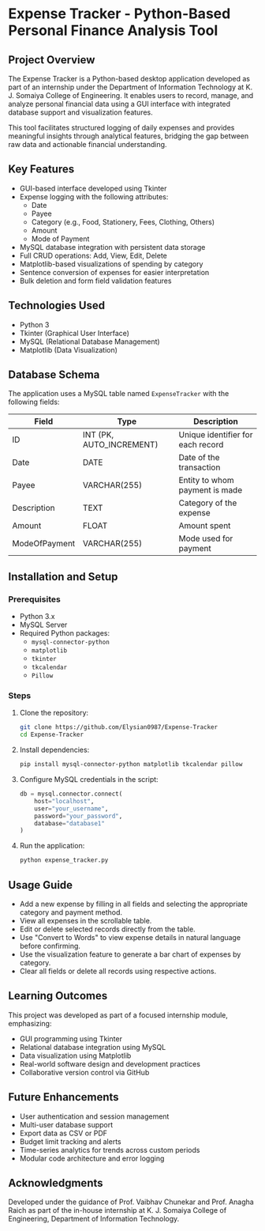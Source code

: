 
# Expense Tracker - Python-Based Personal Finance Analysis Tool

## Project Overview

The Expense Tracker is a Python-based desktop application developed as part of an internship under the Department of Information Technology at K. J. Somaiya College of Engineering. It enables users to record, manage, and analyze personal financial data using a GUI interface with integrated database support and visualization features.

This tool facilitates structured logging of daily expenses and provides meaningful insights through analytical features, bridging the gap between raw data and actionable financial understanding.

## Key Features

- GUI-based interface developed using Tkinter
- Expense logging with the following attributes:
  - Date
  - Payee
  - Category (e.g., Food, Stationery, Fees, Clothing, Others)
  - Amount
  - Mode of Payment
- MySQL database integration with persistent data storage
- Full CRUD operations: Add, View, Edit, Delete
- Matplotlib-based visualizations of spending by category
- Sentence conversion of expenses for easier interpretation
- Bulk deletion and form field validation features

## Technologies Used

- Python 3
- Tkinter (Graphical User Interface)
- MySQL (Relational Database Management)
- Matplotlib (Data Visualization)

## Database Schema

The application uses a MySQL table named `ExpenseTracker` with the following fields:

| Field           | Type            | Description                       |
|----------------|------------------|-----------------------------------|
| ID              | INT (PK, AUTO_INCREMENT) | Unique identifier for each record |
| Date            | DATE             | Date of the transaction            |
| Payee           | VARCHAR(255)     | Entity to whom payment is made     |
| Description     | TEXT             | Category of the expense            |
| Amount          | FLOAT            | Amount spent                       |
| ModeOfPayment   | VARCHAR(255)     | Mode used for payment              |

## Installation and Setup

### Prerequisites

- Python 3.x
- MySQL Server
- Required Python packages:
  - `mysql-connector-python`
  - `matplotlib`
  - `tkinter`
  - `tkcalendar`
  - `Pillow`

### Steps

1. Clone the repository:
   ```bash
   git clone https://github.com/Elysian0987/Expense-Tracker
   cd Expense-Tracker
   ```

2. Install dependencies:

   ```bash
   pip install mysql-connector-python matplotlib tkcalendar pillow
   ```

3. Configure MySQL credentials in the script:

   ```python
   db = mysql.connector.connect(
       host="localhost",
       user="your_username",
       password="your_password",
       database="database1"
   )
   ```

4. Run the application:

   ```bash
   python expense_tracker.py
   ```

## Usage Guide

* Add a new expense by filling in all fields and selecting the appropriate category and payment method.
* View all expenses in the scrollable table.
* Edit or delete selected records directly from the table.
* Use "Convert to Words" to view expense details in natural language before confirming.
* Use the visualization feature to generate a bar chart of expenses by category.
* Clear all fields or delete all records using respective actions.

## Learning Outcomes

This project was developed as part of a focused internship module, emphasizing:

* GUI programming using Tkinter
* Relational database integration using MySQL
* Data visualization using Matplotlib
* Real-world software design and development practices
* Collaborative version control via GitHub

## Future Enhancements

* User authentication and session management
* Multi-user database support
* Export data as CSV or PDF
* Budget limit tracking and alerts
* Time-series analytics for trends across custom periods
* Modular code architecture and error logging

## Acknowledgments

Developed under the guidance of Prof. Vaibhav Chunekar and Prof. Anagha Raich as part of the in-house internship at K. J. Somaiya College of Engineering, Department of Information Technology.

